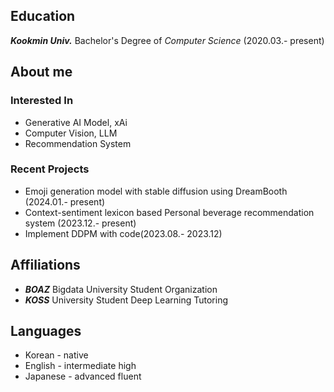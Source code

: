 ## Education
***Kookmin Univ.*** Bachelor's Degree of *Computer Science* (2020.03.- present)

## About me
### Interested In
- Generative AI Model, xAi
- Computer Vision, LLM
- Recommendation System

### Recent Projects
- Emoji generation model with stable diffusion using DreamBooth (2024.01.- present)
- Context-sentiment lexicon based Personal beverage recommendation system (2023.12.- present)
- Implement DDPM with code(2023.08.- 2023.12)

## Affiliations
- ***BOAZ*** Bigdata University Student Organization
- ***KOSS*** University Student Deep Learning Tutoring

## Languages
- Korean - native
- English - intermediate high
- Japanese - advanced fluent
